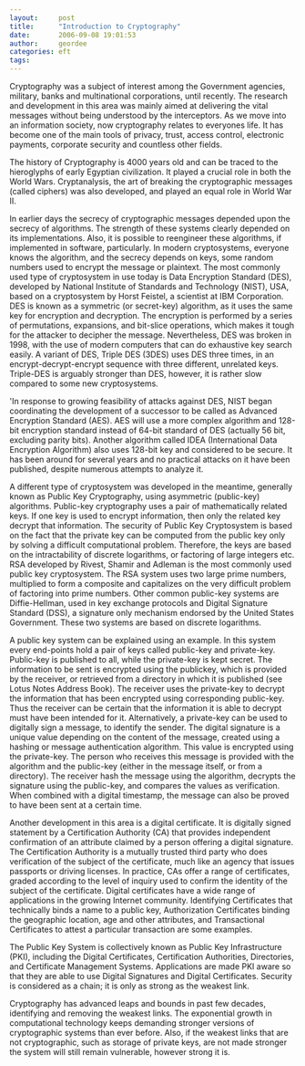 ```yaml
---
layout:     post
title:      "Introduction to Cryptography"
date:       2006-09-08 19:01:53
author:     geordee
categories: eft
tags:       
---
```


Cryptography was a subject of interest among the Government agencies, military, banks and multinational corporations, until recently. The research and development in this area was mainly aimed at delivering the vital messages without being understood by the interceptors. As we move into an information society, now cryptography relates to everyones life. It has become one of the main tools of privacy, trust, access control, electronic payments, corporate security and countless other fields.

The history of Cryptography is 4000 years old and can be traced to the hieroglyphs of early Egyptian civilization. It played a crucial role in both the World Wars. Cryptanalysis, the art of breaking the cryptographic messages (called ciphers) was also developed, and played an equal role in World War II.

In earlier days the secrecy of cryptographic messages depended upon the secrecy of algorithms. The strength of these systems clearly depended on its implementations. Also, it is possible to reengineer these algorithms, if implemented in software, particularly. In modern cryptosystems, everyone knows the algorithm, and the secrecy depends on keys, some random numbers used to encrypt the message or plaintext. The most commonly used type of cryptosystem in use today is Data Encryption Standard (DES), developed by National Institute of Standards and Technology (NIST), USA, based on a cryptosystem by Horst Feistel, a scientist at IBM Corporation. DES is known as a symmetric (or secret-key) algorithm, as it uses the same key for encryption and decryption. The encryption is performed by a series of permutations, expansions, and bit-slice operations, which makes it tough for the attacker to decipher the message. Nevertheless, DES was broken in 1998, with the use of modern computers that can do exhaustive key search easily. A variant of DES, Triple DES (3DES) uses DES three times, in an encrypt-decrypt-encrypt sequence with three different, unrelated keys. Triple-DES is arguably stronger than DES, however, it is rather slow compared to some new cryptosystems.

'In response to growing feasibility of attacks against DES, NIST began coordinating the development of a successor to be called as Advanced Encryption Standard (AES). AES will use a more complex algorithm and 128-bit encryption standard instead of 64-bit standard of DES (actually 56 bit, excluding parity bits). Another algorithm called IDEA (International Data Encryption Algorithm) also uses 128-bit key and considered to be secure. It has been around for several years and no practical attacks on it have been published, despite numerous attempts to analyze it.

A different type of cryptosystem was developed in the meantime, generally known as Public Key Cryptography, using asymmetric (public-key) algorithms. Public-key cryptography uses a pair of mathematically related keys. If one key is used to encrypt information, then only the related key decrypt that information. The security of Public Key Cryptosystem is based on the fact that the private key can be computed from the public key only by solving a difficult computational problem. Therefore, the keys are based on the intractability of discrete logarithms, or factoring of large integers etc. RSA developed by Rivest, Shamir and Adleman is the most commonly used public key cryptosystem. The RSA system uses two large prime numbers, multiplied to form a composite and capitalizes on the very difficult problem of factoring into prime numbers. Other common public-key systems are Diffie-Hellman, used in key exchange protocols and Digital Signature Standard (DSS), a signature only mechanism endorsed by the United States Government. These two systems are based on discrete logarithms.

A public key system can be explained using an example. In this system every end-points hold a pair of keys called public-key and private-key. Public-key is published to all, while the private-key is kept secret. The information to be sent is encrypted using the publickey, which is provided by the receiver, or retrieved from a directory in which it is published (see Lotus Notes Address Book). The receiver uses the private-key to decrypt the information that has been encrypted using corresponding public-key. Thus the receiver can be certain that the information it is able to decrypt must have been intended for it. Alternatively, a private-key can be used to digitally sign a message, to identify the sender. The digital signature is a unique value depending on the content of the message, created using a hashing or message authentication algorithm. This value is encrypted using the private-key. The person who receives this message is provided with the algorithm and the public-key (either in the message itself, or from a directory). The receiver hash the message using the algorithm, decrypts the signature using the public-key, and compares the values as verification. When combined with a digital timestamp, the message can also be proved to have been sent at a certain time.

Another development in this area is a digital certificate. It is digitally signed statement by a Certification Authority (CA) that provides independent confirmation of an attribute claimed by a person offering a digital signature. The Certification Authority is a mutually trusted third party who does verification of the subject of the certificate, much like an agency that issues passports or driving licenses. In practice, CAs offer a range of certificates, graded according to the level of inquiry used to confirm the identity of the subject of the certificate. Digital certificates have a wide range of applications in the growing Internet community. Identifying Certificates that technically binds a name to a public key, Authorization Certificates binding the geographic location, age and other attributes, and Transactional Certificates to attest a particular transaction are some examples.

The Public Key System is collectively known as Public Key Infrastructure (PKI), including the Digital Certificates, Certification Authorities, Directories, and Certificate Management Systems. Applications are made PKI aware so that they are able to use Digital Signatures and Digital Certificates. Security is considered as a chain; it is only as strong as the weakest link.

Cryptography has advanced leaps and bounds in past few decades, identifying and removing the weakest links. The exponential growth in computational technology keeps demanding stronger versions of cryptographic systems than ever before. Also, if the weakest links that are not cryptographic, such as storage of private keys, are not made stronger the system will still remain vulnerable, however strong it is.
